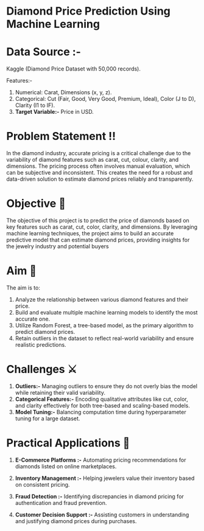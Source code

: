 # Diamond Price Prediction Using Machine Learning 

# Data Source :- 
Kaggle (Diamond Price Dataset with 50,000 records).

Features:- 
1) Numerical: Carat, Dimensions (x, y, z). 
2) Categorical: Cut (Fair, Good, Very Good, Premium, Ideal), Color (J to D), Clarity (I1 to IF). 
3) **Target Variable:-** Price in USD. 

# Problem Statement ‼️
In the diamond industry, accurate pricing is a critical challenge due to the variability of diamond features such as carat, cut, colour, clarity, and dimensions. 
The pricing process often involves manual evaluation, which can be subjective and inconsistent. 
This creates the need for a robust and data-driven solution to estimate diamond prices reliably and transparently.

# Objective 📌
The objective of this project is to predict the price of diamonds based on key features such as carat, cut, color, clarity, and dimensions. By leveraging machine learning techniques, the project aims to build an accurate predictive model that can estimate diamond prices, providing insights for the jewelry industry and potential buyers

# Aim 🎯
The aim is to:
1) Analyze the relationship between various diamond features and their price.
2) Build and evaluate multiple machine learning models to identify the most accurate one.
3) Utilize Random Forest, a tree-based model, as the primary algorithm to predict diamond prices.
4) Retain outliers in the dataset to reflect real-world variability and ensure realistic predictions.

# Challenges ⚔️
1) **Outliers:-** Managing outliers to ensure they do not overly bias the model while retaining their valid variability. 
2) **Categorical Features:-** Encoding qualitative attributes like cut, color, and clarity effectively for both tree-based and scaling-based models. 
3) **Model Tuning:-** Balancing computation time during hyperparameter tuning for a large dataset. 

# Practical Applications 💁

1) **E-Commerce Platforms :-** Automating pricing recommendations for diamonds listed on online marketplaces. 

2) **Inventory Management :-** Helping jewelers value their inventory based on consistent pricing. 

3) **Fraud Detection :-** Identifying discrepancies in diamond pricing for authentication and fraud prevention. 

4) **Customer Decision Support :-** Assisting customers in understanding and justifying diamond prices during purchases. 
